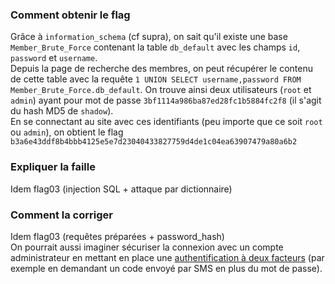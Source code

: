 ### Comment obtenir le flag
Grâce à `information_schema` (cf supra), on sait qu'il existe une base `Member_Brute_Force` contenant la table `db_default` avec les champs `id`, `password` et `username`.  
Depuis la page de recherche des membres, on peut récupérer le contenu de cette table avec la requête `1 UNION SELECT username,password FROM Member_Brute_Force.db_default`.  On trouve ainsi deux utilisateurs (`root` et `admin`) ayant pour mot de passe `3bf1114a986ba87ed28fc1b5884fc2f8` (il s'agit du hash MD5 de `shadow`).  
En se connectant au site avec ces identifiants (peu importe que ce soit `root` ou `admin`), on obtient le flag `b3a6e43ddf8b4bbb4125e5e7d23040433827759d4de1c04ea63907479a80a6b2`

### Expliquer la faille
Idem flag03 (injection SQL + attaque par dictionnaire)  

### Comment la corriger
Idem flag03 (requêtes préparées + password_hash)  
On pourrait aussi imaginer sécuriser la connexion avec un compte administrateur en mettant en place une [authentification à deux facteurs](https://en.wikipedia.org/wiki/Multi-factor_authentication) (par exemple en demandant un code envoyé par SMS en plus du mot de passe).